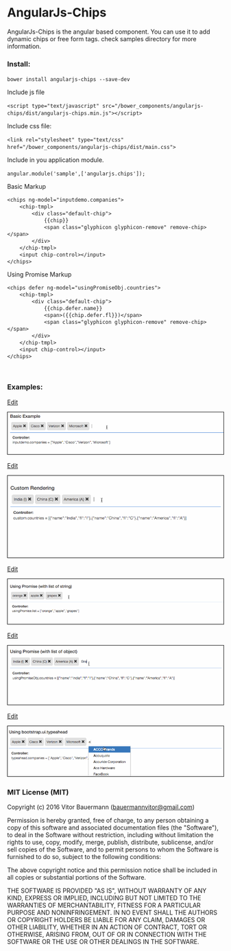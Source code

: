 # AngularJs-Chips

AngularJs-Chips is the angular based component. You can use it to add dynamic chips or free form tags. check samples directory for more information.

### Install:

`bower install angularjs-chips --save-dev`

Include js file

`<script type="text/javascript" src="/bower_components/angularjs-chips/dist/angularjs-chips.min.js"></script>`

Include css file:

`<link rel="stylesheet" type="text/css" href="/bower_components/angularjs-chips/dist/main.css">`

Include in you application module.

`angular.module('sample',['angularjs.chips']);`

Basic Markup

```
<chips ng-model="inputdemo.companies">
    <chip-tmpl>
        <div class="default-chip">
            {{chip}}
            <span class="glyphicon glyphicon-remove" remove-chip></span>
        </div>
    </chip-tmpl>
    <input chip-control></input>
</chips>
```

Using Promise Markup

```
<chips defer ng-model="usingPromiseObj.countries">
    <chip-tmpl>
        <div class="default-chip">
            {{chip.defer.name}}
            <span>({{chip.defer.fl}})</span>
            <span class="glyphicon glyphicon-remove" remove-chip></span>
        </div>
    </chip-tmpl>
    <input chip-control></input>
</chips>
```
<br>

### Examples:

<p><a href="https://codepen.io/vbauermann/pen/jOEXqgM" target="_blank">Edit</a></p>
<img src="others/Basic_example.gif" style="border: 1px solid #000000">

<p><a href="https://codepen.io/vbauermann/pen/wvBRWwK" target="_blank">Edit</a></p>
<img src="others/Custom_example.gif" style="border: 1px solid #000000">

<p><a href="https://codepen.io/vbauermann/pen/LYEMZPg" target="_blank">Edit</a></p>
<img src="others/Using_Promise_string_example.gif" style="border: 1px solid #000000">

<p><a href="https://codepen.io/vbauermann/pen/JjowKjB" target="_blank">Edit</a></p>
<img src="others/Using_Promise_obj_example.gif" style="border: 1px solid #000000">

<p><a href="https://codepen.io/vbauermann/pen/BayvzNo" target="_blank">Edit</a></p>
<img src="others/Using_typeahead_example2.gif" style="border: 1px solid #000000">


### MIT License (MIT)

Copyright (c) 2016 Vitor Bauermann (bauermannvitor@gmail.com)

Permission is hereby granted, free of charge, to any person obtaining a copy
of this software and associated documentation files (the "Software"), to deal
in the Software without restriction, including without limitation the rights
to use, copy, modify, merge, publish, distribute, sublicense, and/or sell
copies of the Software, and to permit persons to whom the Software is
furnished to do so, subject to the following conditions:

The above copyright notice and this permission notice shall be included in all
copies or substantial portions of the Software.

THE SOFTWARE IS PROVIDED "AS IS", WITHOUT WARRANTY OF ANY KIND, EXPRESS OR
IMPLIED, INCLUDING BUT NOT LIMITED TO THE WARRANTIES OF MERCHANTABILITY,
FITNESS FOR A PARTICULAR PURPOSE AND NONINFRINGEMENT. IN NO EVENT SHALL THE
AUTHORS OR COPYRIGHT HOLDERS BE LIABLE FOR ANY CLAIM, DAMAGES OR OTHER
LIABILITY, WHETHER IN AN ACTION OF CONTRACT, TORT OR OTHERWISE, ARISING FROM,
OUT OF OR IN CONNECTION WITH THE SOFTWARE OR THE USE OR OTHER DEALINGS IN THE
SOFTWARE.
